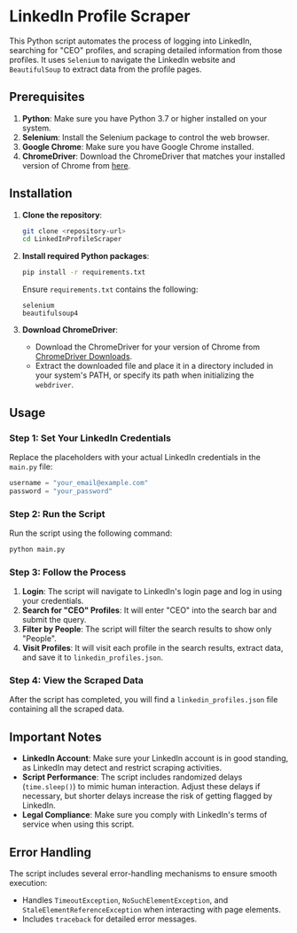 
# LinkedIn Profile Scraper

This Python script automates the process of logging into LinkedIn, searching for "CEO" profiles, and scraping detailed information from those profiles. It uses `Selenium` to navigate the LinkedIn website and `BeautifulSoup` to extract data from the profile pages.

## Prerequisites

1. **Python**: Make sure you have Python 3.7 or higher installed on your system.
2. **Selenium**: Install the Selenium package to control the web browser.
3. **Google Chrome**: Make sure you have Google Chrome installed.
4. **ChromeDriver**: Download the ChromeDriver that matches your installed version of Chrome from [here](https://sites.google.com/chromium.org/driver/).

## Installation

1. **Clone the repository**:
   ```bash
   git clone <repository-url>
   cd LinkedInProfileScraper
   ```

2. **Install required Python packages**:
   ```bash
   pip install -r requirements.txt
   ```
   Ensure `requirements.txt` contains the following:
   ```text
   selenium
   beautifulsoup4
   ```

3. **Download ChromeDriver**:
   - Download the ChromeDriver for your version of Chrome from [ChromeDriver Downloads](https://sites.google.com/chromium.org/driver/).
   - Extract the downloaded file and place it in a directory included in your system's PATH, or specify its path when initializing the `webdriver`.

## Usage

### Step 1: Set Your LinkedIn Credentials

Replace the placeholders with your actual LinkedIn credentials in the `main.py` file:

```python
username = "your_email@example.com"
password = "your_password"
```

### Step 2: Run the Script

Run the script using the following command:

```bash
python main.py
```

### Step 3: Follow the Process

1. **Login**: The script will navigate to LinkedIn's login page and log in using your credentials.
2. **Search for "CEO" Profiles**: It will enter "CEO" into the search bar and submit the query.
3. **Filter by People**: The script will filter the search results to show only "People".
4. **Visit Profiles**: It will visit each profile in the search results, extract data, and save it to `linkedin_profiles.json`.

### Step 4: View the Scraped Data

After the script has completed, you will find a `linkedin_profiles.json` file containing all the scraped data.

## Important Notes

- **LinkedIn Account**: Make sure your LinkedIn account is in good standing, as LinkedIn may detect and restrict scraping activities.
- **Script Performance**: The script includes randomized delays (`time.sleep()`) to mimic human interaction. Adjust these delays if necessary, but shorter delays increase the risk of getting flagged by LinkedIn.
- **Legal Compliance**: Make sure you comply with LinkedIn's terms of service when using this script.

## Error Handling

The script includes several error-handling mechanisms to ensure smooth execution:
- Handles `TimeoutException`, `NoSuchElementException`, and `StaleElementReferenceException` when interacting with page elements.
- Includes `traceback` for detailed error messages.
